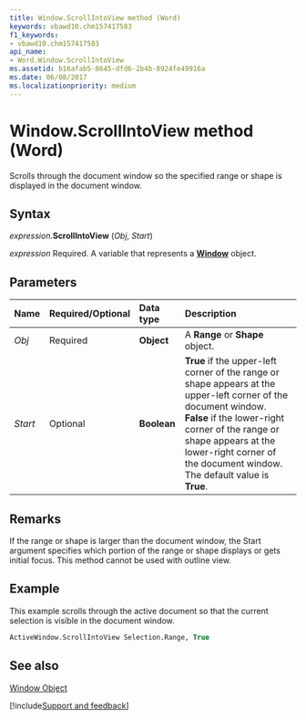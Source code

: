 ```yaml
---
title: Window.ScrollIntoView method (Word)
keywords: vbawd10.chm157417583
f1_keywords:
- vbawd10.chm157417583
api_name:
- Word.Window.ScrollIntoView
ms.assetid: b16afab5-8645-dfd6-2b4b-8924fe49916a
ms.date: 06/08/2017
ms.localizationpriority: medium
---
```



# Window.ScrollIntoView method (Word)

Scrolls through the document window so the specified range or shape is displayed in the document window.


## Syntax

_expression_.**ScrollIntoView** (_Obj_, _Start_)

_expression_ Required. A variable that represents a **[Window](Word.Window.md)** object.


## Parameters

|Name|Required/Optional|Data type|Description|
|:-----|:-----|:-----|:-----|
| _Obj_|Required| **Object**|A **Range** or **Shape** object.|
| _Start_|Optional| **Boolean**| **True** if the upper-left corner of the range or shape appears at the upper-left corner of the document window. **False** if the lower-right corner of the range or shape appears at the lower-right corner of the document window. The default value is **True**.|

## Remarks

If the range or shape is larger than the document window, the Start argument specifies which portion of the range or shape displays or gets initial focus. This method cannot be used with outline view.


## Example

This example scrolls through the active document so that the current selection is visible in the document window.


```vb
ActiveWindow.ScrollIntoView Selection.Range, True
```


## See also


[Window Object](Word.Window.md)

[!include[Support and feedback](~/includes/feedback-boilerplate.md)]